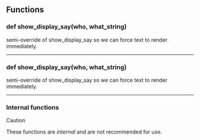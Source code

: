 ## Functions

### def show_display_say(who, what_string)

semi-override of show_display_say so we can force text to render immediately.

---

### def show_display_say(who, what_string)

semi-override of show_display_say so we can force text to render immediately.

---

### Internal functions

> [!CAUTION]
> These functions are *internal* and are not recommended for use.

